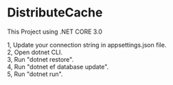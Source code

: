# DistributeCache

This Project using .NET CORE 3.0

1, Update your connection string in appsettings.json file.    
2, Open dotnet CLI.    
3, Run "dotnet restore".    
4, Run "dotnet ef database update".  
5, Run "dotnet run".    